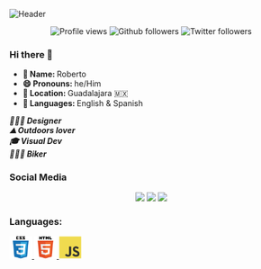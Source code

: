 ![Header](Images/header.png)
<br>
<div align="center">
	<img src="https://komarev.com/ghpvc/?username=roberto3ruiz&color=blue&style=for-the-badge" alt="Profile views"/>
	<img src="https://img.shields.io/github/followers/roberto3ruiz?style=for-the-badge&logo=github&color=blue" alt="Github followers"/> 
	<img src="https://img.shields.io/twitter/follow/roberto3ruiz?style=for-the-badge&logo=twitter&color=blue" alt="Twitter followers"/>   
</div>

### Hi there 👋
<ul>

<li><b>👤 Name:  </b> Roberto </li>
<li><b>😄 Pronouns: </b>  he/Him </li>
<li><b>📍 Location:  </b> Guadalajara 🇲🇽 </li>
<li><b>📣 Languages: </b>  English & Spanish </li>
	
</ul>

  <p align="left"><i><b>
  👨🏻‍💻 Designer<br>
  ⛰️ Outdoors lover<br>
  🎓 Visual Dev<br>
  🚵🏽‍♂️ Biker<br>
 
  </i></b></p>

<h3> Social Media </h3>
</div>

<div align="center">
  <a href="https://www.instagram.com/roberto3ruiz/" target="_blank"><img src="https://img.shields.io/badge/-Instagram-%23E4405F?style=for-the-badge&logo=instagram&logoColor=white" target="_blank"></a>
  <a href="https://www.linkedin.com/in/roberto3ruiz/" target="_blank"><img src="https://img.shields.io/badge/-LinkedIn-%230077B5?style=for-the-badge&logo=linkedin&logoColor=white" target="_blank"></a> 
  <a href="https://twitter.com/roberto3ruiz"><img src="https://img.shields.io/badge/-Twitter-%1DA1F2?style=for-the-badge&logo=twitter&logoColor=white&color=1DA1F2" target="_blank"></a>
</div>

<h3 align="left">Languages:</h3>
	<a href="https://www.w3schools.com/css/" target="_blank"> <img src="https://raw.githubusercontent.com/devicons/devicon/master/icons/css3/css3-original-wordmark.svg" alt="css3" width="40" height="40"/> </a>
	<a href="https://www.w3.org/html/" target="_blank"> <img src="https://raw.githubusercontent.com/devicons/devicon/master/icons/html5/html5-original-wordmark.svg" alt="html5" width="40" height="40"/> </a>
	<a href="https://developer.mozilla.org/en-US/docs/Web/JavaScript" target="_blank"> <img src="https://raw.githubusercontent.com/devicons/devicon/master/icons/javascript/javascript-original.svg" alt="javascript" width="40" height="40"/> </a>

</p>
<!--
**Roberto3ruiz/Roberto3ruiz** is a ✨ _special_ ✨ repository because its `README.md` (this file) appears on your GitHub profile.

Here are some ideas to get you started:

- 🔭 I’m currently working on ...
- 🌱 I’m currently learning ...
- 👯 I’m looking to collaborate on ...
- 🤔 I’m looking for help with ...
- 💬 Ask me about ...
- 📫 How to reach me: ...
- 😄 Pronouns: ...
- ⚡ Fun fact: ...
-->
